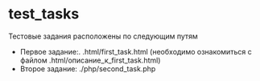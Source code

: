 # test_tasks

Тестовые задания расположены по следующим путям

* Первое задание:. .html/first_task.html (необходимо ознакомиться с файлом .html/описание_к_first_task.html)
* Второе задание: ./php/second_task.php
